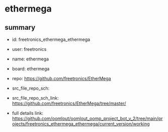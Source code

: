 # ethermega
 
## summary 
* id: freetronics_ethermega_ethermega
* user: freetronics
* name: ethermega
* board: ethermega
* repo: https://github.com/freetronics/EtherMega



* src_file_repo_sch: 
* src_file_repo_sch_link: https://github.com/freetronics/EtherMega/tree/master/
* full details link: https://github.com/oomlout/oomlout_oomp_project_bot_v_2/tree/main/projects/freetronics_ethermega_ethermega/current_version/working  






